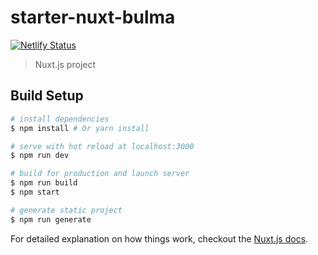 # starter-nuxt-bulma
[![Netlify Status](https://api.netlify.com/api/v1/badges/dfefa015-65a6-41fd-bdda-ee7586224ea7/deploy-status)](https://app.netlify.com/sites/klikmmbc/deploys)
> Nuxt.js project

## Build Setup

``` bash
# install dependencies
$ npm install # Or yarn install

# serve with hot reload at localhost:3000
$ npm run dev

# build for production and launch server
$ npm run build
$ npm start

# generate static project
$ npm run generate
```

For detailed explanation on how things work, checkout the [Nuxt.js docs](https://github.com/nuxt/nuxt.js).

